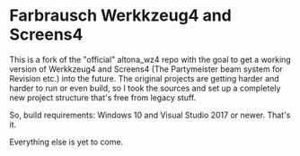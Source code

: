 Farbrausch Werkkzeug4 and Screens4
==================================

This is a fork of the "official" altona_wz4 repo with the goal to get a working version of 
Werkkzeug4 and Screens4 (The Partymeister beam system for Revision etc.) into the future. 
The original projects are getting harder and harder to run or even build, so I took the 
sources and set up a completely new project structure that's free from legacy stuff.

So, build requirements: Windows 10 and Visual Studio 2017 or newer. That's it.

Everything else is yet to come.

